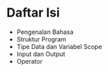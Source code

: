 # Daftar Isi

* Pengenalan Bahasa
* Struktur Program
* Tipe Data dan Variabel Scope
* Input dan Output
* Operator
